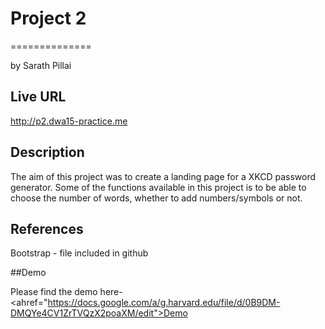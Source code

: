# Project 2
==============

by Sarath Pillai


## Live URL

http://p2.dwa15-practice.me

## Description

The aim of this project was to create a landing page for a XKCD password generator. Some of the functions available in this project is to be able to choose the number of words, whether to add numbers/symbols or not. 

## References

Bootstrap - file included in github

##Demo

Please find the demo here- <ahref="https://docs.google.com/a/g.harvard.edu/file/d/0B9DM-DMQYe4CV1ZrTVQzX2poaXM/edit">Demo</ahref>
